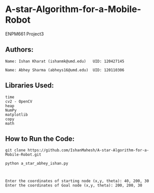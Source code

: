 # A-star-Algorithm-for-a-Mobile-Robot
ENPM661 Project3


## Authors:

    Name: Ishan Kharat (ishanmk@umd.edu)   UID: 120427145

    Name: Abhey Sharma (abheys16@umd.edu)  UID: 120110306




## Libraries Used:

    time
    cv2 - OpenCV
    heap
    NumPy
    matplotlib
    copy
    math



## How to Run the Code:

    git clone https://github.com/IshanMahesh/A-star-Algorithm-for-a-Mobile-Robot.git

    python a_star_abhey_ishan.py



    Enter the coordinates of starting node (x,y, theta): 40, 200, 30
    Enter the coordinates of Goal node (x,y, theta): 200, 200, 30
    
